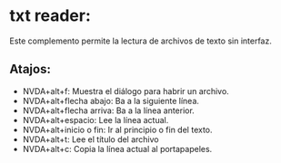 # txt reader:

Este complemento permite la lectura de archivos de texto sin interfaz.

## Atajos: 

- NVDA+alt+f: Muestra el diálogo para habrir un archivo.
- NVDA+alt+flecha abajo: Ba a la siguiente línea.
- NVDA+alt+flecha arriva: Ba a la línea anterior.
- NVDA+alt+espacio: Lee la línea actual.
- NVDA+alt+inicio o fin: Ir al principio o fin del texto.
- NVDA+alt+t: Lee el título del archivo
- NVDA+alt+c: Copia la línea actual al portapapeles.

